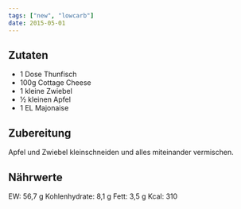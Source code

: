 ```yaml
---
tags: ["new", "lowcarb"]
date: 2015-05-01
---
```


## Zutaten
- 1     Dose Thunfisch
- 100g  Cottage Cheese
- 1     kleine Zwiebel
- ½     kleinen Apfel
- 1     EL Majonaise

## Zubereitung
Apfel und Zwiebel kleinschneiden und alles miteinander vermischen.

## Nährwerte
EW: 56,7 g
Kohlenhydrate: 8,1 g
Fett: 3,5 g
Kcal: 310

